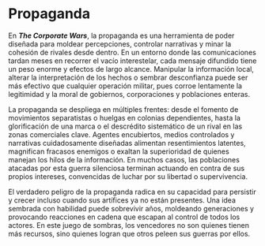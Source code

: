 # Propaganda

En _**The Corporate Wars**_, la propaganda es una herramienta de poder diseñada para moldear percepciones, controlar narrativas y minar la cohesión de rivales desde dentro. En un entorno donde las comunicaciones tardan meses en recorrer el vacío interestelar, cada mensaje difundido tiene un peso enorme y efectos de largo alcance. Manipular la información local, alterar la interpretación de los hechos o sembrar desconfianza puede ser más efectivo que cualquier operación militar, pues corroe lentamente la legitimidad y la moral de gobiernos, corporaciones y poblaciones enteras.

La propaganda se despliega en múltiples frentes: desde el fomento de movimientos separatistas o huelgas en colonias dependientes, hasta la glorificación de una marca o el descrédito sistemático de un rival en las zonas comerciales clave. Agentes encubiertos, medios controlados y narrativas cuidadosamente diseñadas alimentan resentimientos latentes, magnifican fracasos enemigos o exaltan la superioridad de quienes manejan los hilos de la información. En muchos casos, las poblaciones atacadas por esta guerra silenciosa terminan actuando en contra de sus propios intereses, convencidas de luchar por su libertad o supervivencia.

El verdadero peligro de la propaganda radica en su capacidad para persistir y crecer incluso cuando sus artífices ya no están presentes. Una idea sembrada con habilidad puede sobrevivir años, moldeando generaciones y provocando reacciones en cadena que escapan al control de todos los actores. En este juego de sombras, los vencedores no son quienes tienen más recursos, sino quienes logran que otros peleen sus guerras por ellos.

